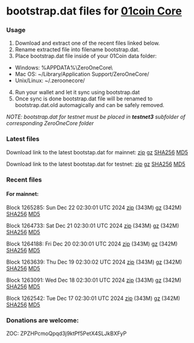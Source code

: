 # bootstrap.dat files for [01coin Core](https://01coin.io)

### Usage

1. Download and extract one of the recent files linked below.
2. Rename extracted file into filename bootstrap.dat.
3. Place bootstrap.dat file inside of your 01Coin data folder:
 - Windows: %APPDATA%\ZeroOneCore\
 - Mac OS: ~/Library/Application Support/ZeroOneCore/
 - Unix/Linux: ~/.zeroonecore/
4. Run your wallet and let it sync using bootstrap.dat
5. Once sync is done bootstrap.dat file will be renamed to bootstrap.dat.old automagically and can be safely removed.

_NOTE: bootstrap.dat for testnet must be placed in **testnet3** subfolder of corresponding ZeroOneCore folder_

### Latest files
Download link to the latest bootstap.dat for mainnet: [zip](https://files.01coin.io/mainnet/bootstrap.dat.zip) [gz](https://files.01coin.io/mainnet/bootstrap.dat.tar.gz) [SHA256](https://files.01coin.io/mainnet/sha256.txt) [MD5](https://files.01coin.io/mainnet/md5.txt)

Download link to the latest bootstap.dat for testnet: [zip](https://files.01coin.io/testnet/bootstrap.dat.zip) [gz](https://files.01coin.io/testnet/bootstrap.dat.tar.gz) [SHA256](https://files.01coin.io/testnet/sha256.txt) [MD5](https://files.01coin.io/testnet/md5.txt)

### Recent files

#### For mainnet:

Block 1265285: Sun Dec 22 02:30:01 UTC 2024 [zip](https://files.01coin.io/mainnet/2024-12-22/bootstrap.dat.zip) (343M) [gz](https://files.01coin.io/mainnet/2024-12-22/bootstrap.dat.tar.gz) (342M) [SHA256](https://files.01coin.io/mainnet/2024-12-22/sha256.txt) [MD5](https://files.01coin.io/mainnet/2024-12-22/md5.txt)

Block 1264733: Sat Dec 21 02:30:01 UTC 2024 [zip](https://files.01coin.io/mainnet/2024-12-21/bootstrap.dat.zip) (343M) [gz](https://files.01coin.io/mainnet/2024-12-21/bootstrap.dat.tar.gz) (342M) [SHA256](https://files.01coin.io/mainnet/2024-12-21/sha256.txt) [MD5](https://files.01coin.io/mainnet/2024-12-21/md5.txt)

Block 1264188: Fri Dec 20 02:30:01 UTC 2024 [zip](https://files.01coin.io/mainnet/2024-12-20/bootstrap.dat.zip) (343M) [gz](https://files.01coin.io/mainnet/2024-12-20/bootstrap.dat.tar.gz) (342M) [SHA256](https://files.01coin.io/mainnet/2024-12-20/sha256.txt) [MD5](https://files.01coin.io/mainnet/2024-12-20/md5.txt)

Block 1263639: Thu Dec 19 02:30:02 UTC 2024 [zip](https://files.01coin.io/mainnet/2024-12-19/bootstrap.dat.zip) (343M) [gz](https://files.01coin.io/mainnet/2024-12-19/bootstrap.dat.tar.gz) (342M) [SHA256](https://files.01coin.io/mainnet/2024-12-19/sha256.txt) [MD5](https://files.01coin.io/mainnet/2024-12-19/md5.txt)

Block 1263091: Wed Dec 18 02:30:01 UTC 2024 [zip](https://files.01coin.io/mainnet/2024-12-18/bootstrap.dat.zip) (343M) [gz](https://files.01coin.io/mainnet/2024-12-18/bootstrap.dat.tar.gz) (342M) [SHA256](https://files.01coin.io/mainnet/2024-12-18/sha256.txt) [MD5](https://files.01coin.io/mainnet/2024-12-18/md5.txt)

Block 1262542: Tue Dec 17 02:30:01 UTC 2024 [zip](https://files.01coin.io/mainnet/2024-12-17/bootstrap.dat.zip) (343M) [gz](https://files.01coin.io/mainnet/2024-12-17/bootstrap.dat.tar.gz) (342M) [SHA256](https://files.01coin.io/mainnet/2024-12-17/sha256.txt) [MD5](https://files.01coin.io/mainnet/2024-12-17/md5.txt)


### Donations are welcome:

ZOC: ZPZHPcmoQpqd3j9ktPf5PetX4SLJkBXFyP
